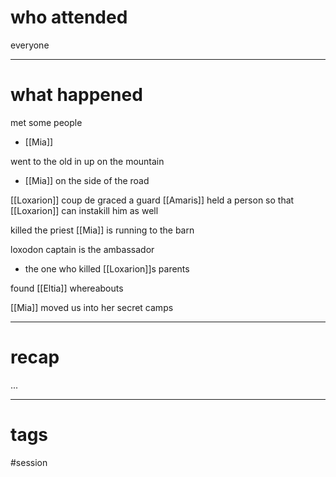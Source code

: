 # who attended

everyone

---
# what happened

met some people
- [[Mia]]

went to the old in up on the mountain
- [[Mia]] on the side of the road

[[Loxarion]] coup de graced a guard
[[Amaris]] held a person so that [[Loxarion]] can instakill him as well

killed the priest
[[Mia]] is running to the barn

loxodon captain is the ambassador
- the one who killed [[Loxarion]]s parents

found [[Eltia]] whereabouts

[[Mia]] moved us into her secret camps





---
# recap

...

---
# tags

#session